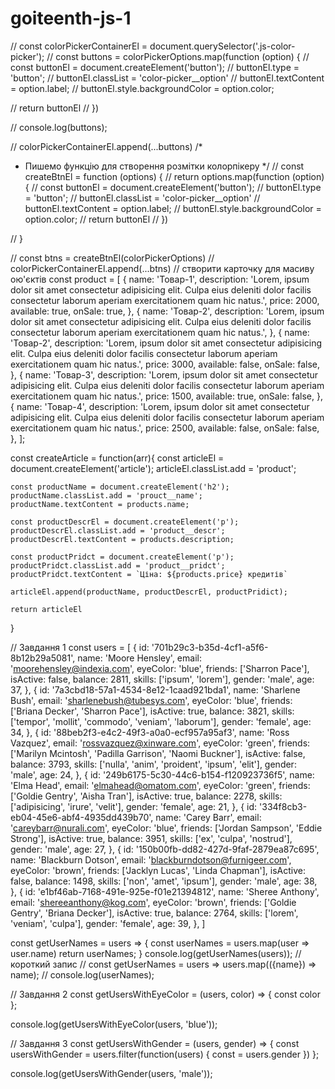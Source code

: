 # goiteenth-js-1

























  
//   const colorPickerContainerEl = document.querySelector('.js-color-picker');
//   const buttons =  colorPickerOptions.map(function (option) {
//     const buttonEl = document.createElement('button');
//       buttonEl.type = 'button';
//       buttonEl.classList = 'color-picker__option'
//       buttonEl.textContent = option.label;
//       buttonEl.style.backgroundColor = option.color;

//   return buttonEl
//   })

//   console.log(buttons);

//   colorPickerContainerEl.append(...buttons)
  /*
   * Пишемо функцію для створення розмітки колорпікеру
   */
//   const createBtnEl = function (options) {
//     return options.map(function (option) {
//        const buttonEl = document.createElement('button');
//          buttonEl.type = 'button';
//          buttonEl.classList = 'color-picker__option'
//          buttonEl.textContent = option.label;
//          buttonEl.style.backgroundColor = option.color;
//      return buttonEl
//      })    
     
//    }
 
//    const btns = createBtnEl(colorPickerOptions)
//    colorPickerContainerEl.append(...btns)
//    створити карточку для масиву ою'єктів
   const product = [
    {
      name: 'Товар-1',
      description:
        'Lorem, ipsum dolor sit amet consectetur adipisicing elit. Culpa eius deleniti dolor facilis consectetur laborum aperiam exercitationem quam hic natus.',
      price: 2000,
      available: true,
      onSale: true,
    },
    {
      name: 'Товар-2',
      description:
        'Lorem, ipsum dolor sit amet consectetur adipisicing elit. Culpa eius deleniti dolor facilis consectetur laborum aperiam exercitationem quam hic natus.',
    },
{
      name: 'Товар-2',
      description:
        'Lorem, ipsum dolor sit amet consectetur adipisicing elit. Culpa eius deleniti dolor facilis consectetur laborum aperiam exercitationem quam hic natus.',
      price: 3000,
      available: false,
      onSale: false,
    },
{
      name: 'Товар-3',
      description:
        'Lorem, ipsum dolor sit amet consectetur adipisicing elit. Culpa eius deleniti dolor facilis consectetur laborum aperiam exercitationem quam hic natus.',
      price: 1500,
      available: true,
      onSale: false,
    },
{
      name: 'Товар-4',
      description:
        'Lorem, ipsum dolor sit amet consectetur adipisicing elit. Culpa eius deleniti dolor facilis consectetur laborum aperiam exercitationem quam hic natus.',
      price: 2500,
      available: false,
      onSale: false,
    },
  ];

   const createArticle = function(arr){
    const articleEl = document.createElement('article');
    articleEl.classList.add = 'product';
 
    const productName = document.createElement('h2');
    productName.classList.add = 'prouct__name';
    productName.textContent = products.name;

    const productDescrEl = document.createElement('p');
    productDescrEl.classList.add = 'product__descr';
    productDescrEl.textContent = products.description;

    const productPridct = document.createElement('p');
    productPridct.classList.add = 'product__pridct';
    productPridct.textContent = `Ціна: ${products.price} кредитів`
    
    articleEl.append(productName, productDescrEl, productPridict);

    return articleEl
   }
<!-- ============================= -->
// Завдання 1
const users = [
    {
      id: '701b29c3-b35d-4cf1-a5f6-8b12b29a5081',
      name: 'Moore Hensley',
      email: 'moorehensley@indexia.com',
      eyeColor: 'blue',
      friends: ['Sharron Pace'],
      isActive: false,
      balance: 2811,
      skills: ['ipsum', 'lorem'],
      gender: 'male',
      age: 37,
    },
    {
      id: '7a3cbd18-57a1-4534-8e12-1caad921bda1',
      name: 'Sharlene Bush',
      email: 'sharlenebush@tubesys.com',
      eyeColor: 'blue',
      friends: ['Briana Decker', 'Sharron Pace'],
      isActive: true,
      balance: 3821,
      skills: ['tempor', 'mollit', 'commodo', 'veniam', 'laborum'],
      gender: 'female',
      age: 34,
    },
    {
      id: '88beb2f3-e4c2-49f3-a0a0-ecf957a95af3',
      name: 'Ross Vazquez',
      email: 'rossvazquez@xinware.com',
      eyeColor: 'green',
      friends: ['Marilyn Mcintosh', 'Padilla Garrison', 'Naomi Buckner'],
      isActive: false,
      balance: 3793,
      skills: ['nulla', 'anim', 'proident', 'ipsum', 'elit'],
      gender: 'male',
      age: 24,
    },
    {
      id: '249b6175-5c30-44c6-b154-f120923736f5',
      name: 'Elma Head',
      email: 'elmahead@omatom.com',
      eyeColor: 'green',
      friends: ['Goldie Gentry', 'Aisha Tran'],
      isActive: true,
      balance: 2278,
      skills: ['adipisicing', 'irure', 'velit'],
      gender: 'female',
      age: 21,
    },
    {
      id: '334f8cb3-eb04-45e6-abf4-4935dd439b70',
      name: 'Carey Barr',
      email: 'careybarr@nurali.com',
      eyeColor: 'blue',
      friends: ['Jordan Sampson', 'Eddie Strong'],
      isActive: true,
      balance: 3951,
      skills: ['ex', 'culpa', 'nostrud'],
      gender: 'male',
      age: 27,
    },
    {
      id: '150b00fb-dd82-427d-9faf-2879ea87c695',
      name: 'Blackburn Dotson',
      email: 'blackburndotson@furnigeer.com',
      eyeColor: 'brown',
      friends: ['Jacklyn Lucas', 'Linda Chapman'],
      isActive: false,
      balance: 1498,
      skills: ['non', 'amet', 'ipsum'],
      gender: 'male',
      age: 38,
    },
    {
      id: 'e1bf46ab-7168-491e-925e-f01e21394812',
      name: 'Sheree Anthony',
      email: 'shereeanthony@kog.com',
      eyeColor: 'brown',
      friends: ['Goldie Gentry', 'Briana Decker'],
      isActive: true,
      balance: 2764,
      skills: ['lorem', 'veniam', 'culpa'],
      gender: 'female',
      age: 39,
    },
  ]

const getUserNames = users => {
    const userNames = users.map(user => user.name)
    return userNames;
}
console.log(getUserNames(users));
// короткий запис
// const getUserNames = users => users.map(({name}) => name);
// console.log(userNames);

// Завдання 2
const getUsersWithEyeColor = (users, color) => {
    const color
  };
  
  console.log(getUsersWithEyeColor(users, 'blue'));

// Завдання 3
const getUsersWithGender = (users, gender) => {
    const usersWithGender = users.filter(function(users) {
        const = users.gender
    })
  };
  
  console.log(getUsersWithGender(users, 'male'));